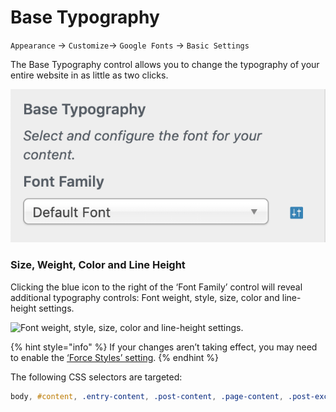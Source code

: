 # Base Typography

`Appearance` → `Customize`→ `Google Fonts` → `Basic Settings`

The Base Typography control allows you to change the typography of your entire website in as little as two clicks.

![](<../.gitbook/assets/image (3).png>)

### Size, Weight, Color and Line Height

Clicking the blue icon to the right of the ‘Font Family’ control will reveal additional typography controls:  Font weight, style, size, color and line-height settings.

![Font weight, style, size, color and line-height settings.](https://fontsplugin.com/wp-content/uploads/2019/04/reveal-settings.png)

{% hint style="info" %}
If your changes aren’t taking effect, you may need to enable the [‘Force Styles’ setting](../debugging/force-styles-setting.md).
{% endhint %}

The following CSS selectors are targeted:

```css
body, #content, .entry-content, .post-content, .page-content, .post-excerpt, .entry-summary, .entry-excerpt, .widget-area, .widget, .sidebar, #sidebar, footer, .footer, #footer, .site-footer
```
